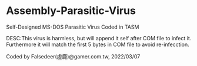 # Assembly-Parasitic-Virus
Self-Designed MS-DOS Parasitic Virus Coded in TASM 
  
DESC:This virus is harmless, but will append it self after COM file to infect it.  
     Furthermore it will match the first 5 bytes in COM file to avoid re-infecction.  
     
Coded by Falsedeer(虛鹿)@gamer.com.tw, 2022/03/07  
